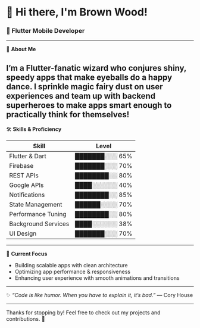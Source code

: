 # 👋 Hi there, I'm Brown Wood!

### 🚀 Flutter Mobile Developer 

---

🎯 **About Me**

I’m a Flutter-fanatic wizard who conjures shiny, speedy apps that make eyeballs do a happy dance. I sprinkle magic fairy dust on user experiences and team up with backend superheroes to make apps smart enough to practically think for themselves!
---

🛠 **Skills & Proficiency**

| Skill               | Level          |
|---------------------|----------------|
| Flutter & Dart      | ███████░░░ 65% |
| Firebase            | ███████░░░ 70% |
| REST APIs           | ████████░░ 80% |
| Google APIs         | ████░░░░░░ 40% |
| Notifications       | ████████░░ 85% |
| State Management    | ██████░░░░ 70% |
| Performance Tuning  | ████████░░ 80% |
| Background Services | ████░░░░░░ 38% |
| UI Design           | ███████░░░ 70% |

---

🌟 **Current Focus**

- Building scalable apps with clean architecture  
- Optimizing app performance & responsiveness  
- Enhancing user experience with smooth animations and transitions  

---

✨ *“Code is like humor. When you have to explain it, it’s bad.”* — Cory House

---

Thanks for stopping by! Feel free to check out my projects and contributions. 🚀

